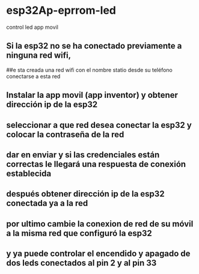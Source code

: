 # esp32Ap-eprrom-led
control led app movil

## Si la esp32 no se ha conectado previamente a ninguna red wifi, 
##e sta creada una red wifi con el nombre statio desde su teléfono conectarse a esta red
## Instalar la app movil (app inventor) y obtener dirección ip de la esp32
## seleccionar a que red desea conectar la  esp32 y colocar la contraseña de la red
## dar en enviar y si las credenciales están correctas le llegará una respuesta de conexión establecida
## después obtener dirección ip de la esp32 conectada ya a la red
## por ultimo cambie la conexion de red de su móvil a la misma red que configuró la esp32
## y ya puede controlar el encendido y apagado de dos leds conectados al pin 2 y al pin 33
